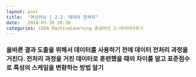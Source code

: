 ```yaml
---
layout: post
title:  "머신러닝 | 2-2. 데이터 전처리"
date:   2024-07-30 10:30
categories: CUDA MachineLearning 혼공머신 2.데이터다루기
---
```


### 올바른 결과 도출을 위해서 데이터를 사용하기 전에 데이터 전처리 과정을 거친다. 전처리 과정을 거친 데이터로 훈련했을 때의 차이를 알고 표준점수로 특성의 스케일을 변환하는 방법 알기




